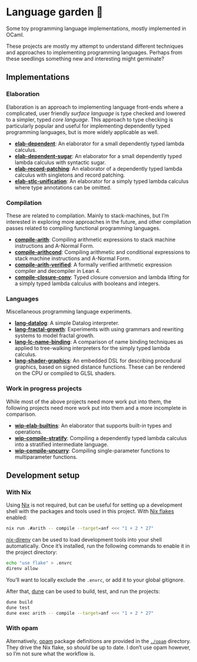 # Language garden 🌱

Some toy programming language implementations, mostly implemented in OCaml.

These projects are mostly my attempt to understand different techniques and
approaches to implementing programming languages. Perhaps from these seedlings
something new and interesting might germinate?

## Implementations

### Elaboration

Elaboration is an approach to implementing language front-ends where a complicated,
user friendly _surface language_ is type checked and lowered to a simpler, typed
_core language_. This approach to type checking is particularly popular and
useful for implementing dependently typed programming languages, but is more
widely applicable as well.

- [**elab-dependent**](./elab-dependent/):
  An elaborator for a small dependently typed lambda calculus.
- [**elab-dependent-sugar**](./elab-dependent-sugar/):
  An elaborator for a small dependently typed lambda calculus with syntactic sugar.
- [**elab-record-patching**](./elab-record-patching/):
  An elaborator of a dependently typed lambda calculus with singletons and record patching.
- [**elab-stlc-unification**](./elab-stlc-unification):
  An elaborator for a simply typed lambda calculus where type annotations can be omitted.

### Compilation

These are related to compilation. Mainly to stack-machines, but I’m interested
in exploring more approaches in the future, and other compilation passes
related to compiling functional programming languages.

- [**compile-arith**](./compile-arith/):
  Compiling arithmetic expressions to stack machine instructions and A-Normal Form.
- [**compile-arithcond**](./compile-arithcond/):
  Compiling arithmetic and conditional expressions to stack machine instructions and A-Normal Form.
- [**compile-arith-verified**](./compile-arith-verified/):
  A formally verified arithmetic expression compiler and decompiler in Lean 4.
- [**compile-closure-conv**](./compile-closure-conv):
  Typed closure conversion and lambda lifting for a simply typed lambda calculus
  with booleans and integers.

### Languages

Miscellaneous programming language experiments.

- [**lang-datalog**](./lang-datalog/):
  A simple Datalog interpreter.
- [**lang-fractal-growth**](./lang-fractal-growth/):
  Experiments with using grammars and rewriting systems to model fractal growth.
- [**lang-lc-name-binding**](./lang-lc-name-binding/):
  A comparison of name binding techniques as applied to tree-walking
  interpreters for the simply typed lambda calculus.
- [**lang-shader-graphics**](./lang-shader-graphics/):
  An embedded DSL for describing procedural graphics, based on signed distance
  functions. These can be rendered on the CPU or compiled to GLSL shaders.

### Work in progress projects

While most of the above projects need more work put into them, the following
projects need more work put into them and a more incomplete in comparison.

- [**wip-elab-builtins**](./wip-elab-builtins/):
  An elaborator that supports built-in types and operations.
- [**wip-compile-stratify**](./wip-compile-stratify/):
  Compiling a dependently typed lambda calculus into a stratified intermediate
  language.
- [**wip-compile-uncurry**](./wip-compile-uncurry/):
  Compiling single-parameter functions to multiparameter functions.

## Development setup

### With Nix

Using [Nix] is not required, but can be useful for setting up a development
shell with the packages and tools used in this project. With [Nix flakes]
enabled:

```sh
nix run .#arith -- compile --target=anf <<< "1 + 2 * 27"
```

[nix-direnv] can be used to load development tools into your shell
automatically. Once it’s installed, run the following commands to enable it in
the project directory:

```sh
echo "use flake" > .envrc
direnv allow
```

You’ll want to locally exclude the `.envrc`, or add it to your global gitignore.

After that, [dune] can be used to build, test, and run the projects:

```sh
dune build
dune test
dune exec arith -- compile --target=anf <<< "1 + 2 * 27"
```

[dune]: https://dune.build
[Nix]: https://nixos.org
[Nix flakes]: https://nixos.wiki/wiki/Flakes
[nix-direnv]: https://github.com/nix-community/nix-direnv

### With opam

Alternatively, [opam] package definitions are provided in the [`./opam`](./opam)
directory. They drive the Nix flake, so _should_ be up to date. I don’t use opam
however, so I’m not sure what the workflow is.

[opam]: opam.ocaml.org
